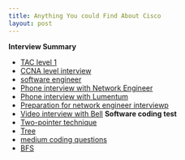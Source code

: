 ```yaml
---
title: Anything You could Find About Cisco
layout: post
---
```

**Interview Summary**
- [TAC level 1](https://manqingzhou.github.io/2020-04-18-interview/)
- [CCNA level interview](https://manqingzhou.github.io/2020-04-13-network-summary/)
- [software engineer](https://manqingzhou.github.io/2020-02-20-summary/)
- [Phone interview with Network Engineer](https://manqingzhou.github.io/2020-02-15-interviews3/)
- [Phone interview with Lumentum](https://manqingzhou.github.io/2020-01-31-interview-questions/)
- [Preparation for network engineer interviewp](https://manqingzhou.github.io/2020-01-23-for-lumentum/)
- [Video interview with Bell](https://manqingzhou.github.io/2020-01-22-bell-video-interview/)
**Software coding test**
- [Two-pointer technique](https://manqingzhou.github.io/2020-02-17-two-pointer-technique/)
- [Tree](https://manqingzhou.github.io/2020-02-21-tree-question/)
- [medium coding questions](https://manqingzhou.github.io/2020-02-21-tree-question/)
- [BFS](https://manqingzhou.github.io/2020-03-04-graph/)

